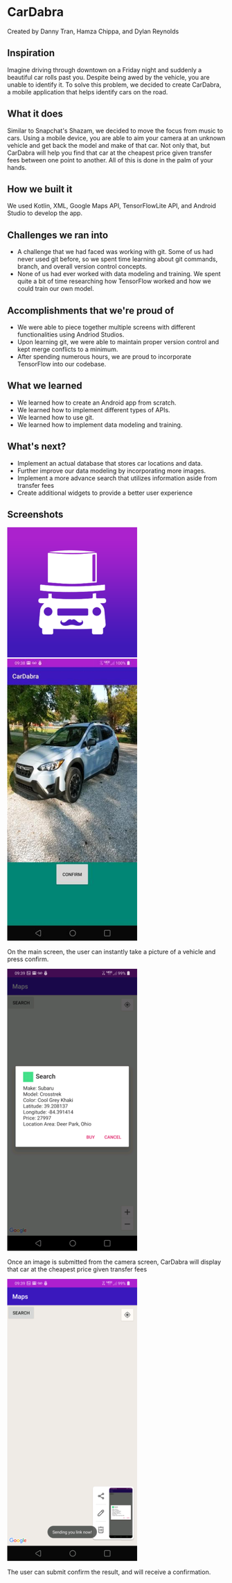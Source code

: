 # CarDabra
Created by Danny Tran, Hamza Chippa, and Dylan Reynolds
## Inspiration
<p>Imagine driving through downtown on a Friday night and suddenly a beautiful car rolls past you. Despite being awed by the vehicle, you are unable to identify it. To solve this problem, we decided to create CarDabra, a mobile application that helps identify cars on the road.</p>

## What it does
<p>Similar to Snapchat's Shazam, we decided to move the focus from music to cars. Using a mobile device, you are able to aim your camera at an unknown vehicle and get back the model and make of that car. Not only that, but CarDabra will help you find that car at the cheapest price given transfer fees between one point to another. All of this is done in the palm of your hands.</p>

## How we built it
<p>We used Kotlin, XML, Google Maps API, TensorFlowLite API, and Android Studio to develop the app.</p>

## Challenges we ran into
* A challenge that we had faced was working with git. Some of us had never used git before, so we spent time learning about git commands, branch, and overall version control concepts.
* None of us had ever worked with data modeling and training. We spent quite a bit of time researching how TensorFlow worked and how we could train our own model. 

## Accomplishments that we're proud of
* We were able to piece together multiple screens with different functionalities using Andriod Studios. 
* Upon learning git, we were able to maintain proper version control and kept merge conflicts to a minimum.
* After spending numerous hours, we are proud to incorporate TensorFlow into our codebase. 

## What we learned
* We learned how to create an Android app from scratch.
* We learned how to implement different types of APIs.
* We learned how to use git.
* We learned how to implement data modeling and training.

## What's next?
* Implement an actual database that stores car locations and data.
* Further improve our data modeling by incorporating more images.
* Implement a more advance search that utilizes information aside from transfer fees
* Create additional widgets to provide a better user experience

## Screenshots
<img src="Documentation/CarDabraLogo.png" width="300">

<img src="Documentation/Camera_Screen.jpg" width="300">

On the main screen, the user can instantly take a picture of a vehicle and press confirm.

<img src="Documentation/SearchScreen.png" width="300">

Once an image is submitted from the camera screen, CarDabra will display that car at the cheapest price given transfer fees

<img src="Documentation/ConfirmationScreen.png" width="300">

The user can submit confirm the result, and will receive a confirmation. 


